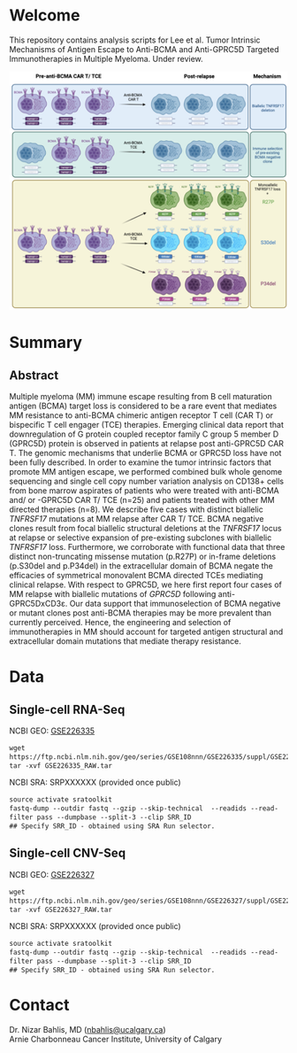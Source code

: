 # Welcome
This repository contains analysis scripts for Lee et al. Tumor Intrinsic Mechanisms of Antigen Escape to Anti-BCMA and Anti-GPRC5D Targeted Immunotherapies in Multiple Myeloma. Under review.

![](images/Myeloma_Immunotherapy_Antigen_Escape_Graphical_Abstract.png)

# Summary

## Abstract
Multiple myeloma (MM) immune escape resulting from B cell maturation antigen (BCMA) target loss is considered to be a rare event that mediates MM resistance to anti-BCMA chimeric antigen receptor T cell (CAR T) or bispecific T cell engager (TCE) therapies. Emerging clinical data report that downregulation of G protein coupled receptor family C group 5 member D (GPRC5D) protein is observed in patients at relapse post anti-GPRC5D CAR T. The genomic mechanisms that underlie BCMA or GPRC5D loss have not been fully described. In order to examine the tumor intrinsic factors that promote MM antigen escape, we performed combined bulk whole genome sequencing and single cell copy number variation analysis on CD138+ cells from bone marrow aspirates of patients who were treated with anti-BCMA and/ or -GPRC5D CAR T/ TCE (n=25) and patients treated with other MM directed therapies (n=8). We describe five cases with distinct biallelic _TNFRSF17_ mutations  at MM relapse after CAR T/ TCE. BCMA negative clones result from focal biallelic structural deletions at the _TNFRSF17_ locus at relapse or selective expansion of pre-existing subclones with biallelic _TNFRSF17_ loss. Furthermore, we corroborate with functional data that three distinct non-truncating missense mutation (p.R27P) or in-frame deletions (p.S30del and p.P34del)  in the extracellular domain of BCMA negate the efficacies of symmetrical monovalent BCMA directed TCEs mediating clinical relapse. With respect to GPRC5D, we here first report four cases of MM relapse with biallelic mutations of _GPRC5D_ following anti-GPRC5DxCD3ε. Our data support that immunoselection of BCMA negative or mutant clones post anti-BCMA therapies may be more prevalent than currently perceived. Hence, the engineering and selection of immunotherapies in MM should account for targeted antigen structural and extracellular domain mutations that mediate therapy resistance.

# Data

## Single-cell RNA-Seq
NCBI GEO: [GSE226335](https://www.ncbi.nlm.nih.gov/geo/query/acc.cgi?acc=GSE226335) <br/>
```
wget https://ftp.ncbi.nlm.nih.gov/geo/series/GSE108nnn/GSE226335/suppl/GSE226335_RAW.tar
tar -xvf GSE226335_RAW.tar
```
NCBI SRA: SRPXXXXXX (provided once public) <br/>
```
source activate sratoolkit
fastq-dump --outdir fastq --gzip --skip-technical  --readids --read-filter pass --dumpbase --split-3 --clip SRR_ID
## Specify SRR_ID - obtained using SRA Run selector.
```

## Single-cell CNV-Seq
NCBI GEO: [GSE226327](https://www.ncbi.nlm.nih.gov/geo/query/acc.cgi?acc=GSE226327) <br/>
```
wget https://ftp.ncbi.nlm.nih.gov/geo/series/GSE108nnn/GSE226327/suppl/GSE226327_RAW.tar
tar -xvf GSE226327_RAW.tar
```
NCBI SRA: SRPXXXXXX (provided once public) <br/>
```
source activate sratoolkit
fastq-dump --outdir fastq --gzip --skip-technical  --readids --read-filter pass --dumpbase --split-3 --clip SRR_ID
## Specify SRR_ID - obtained using SRA Run selector.
```

# Contact
Dr. Nizar Bahlis, MD (nbahlis@ucalgary.ca) <br/>
Arnie Charbonneau Cancer Institute, University of Calgary
